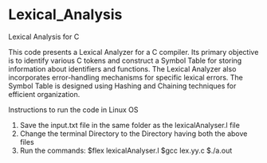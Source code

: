 # Lexical_Analysis
Lexical Analysis for C 

This code presents a Lexical Analyzer for a C compiler. Its primary objective is to identify various C tokens and construct a Symbol Table for storing information about identifiers and functions. The Lexical Analyzer also incorporates error-handling mechanisms for specific
lexical errors. The Symbol Table is designed using Hashing and Chaining techniques for efficient organization.

Instructions to run the code in Linux OS
1. Save the input.txt file in the same folder as the lexicalAnalyser.l file
2. Change the terminal Directory to the Directory having both the above files
3. Run the commands:
   $flex lexicalAnalyser.l
   $gcc lex.yy.c
   $./a.out
   
